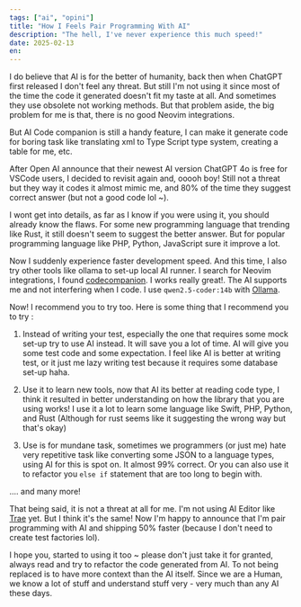 ```yaml
---
tags: ["ai", "opini"]
title: "How I Feels Pair Programming With AI"
description: "The hell, I've never experience this much speed!"
date: 2025-02-13
en:
---
```


I do believe that AI is for the better of humanity, back then when ChatGPT first released I don't feel any threat. But still I'm not using it since most of the time the code it generated doesn't fit my taste at all. And sometimes they use obsolete not working methods. But that problem aside, the big problem for me is that, there is no good Neovim integrations.

But AI Code companion is still a handy feature, I can make it generate code for boring task like translating xml to Type Script type system, creating a table for me, etc.

After Open AI announce that their newest AI version ChatGPT 4o is free for VSCode users, I decided to revisit again and, ooooh boy! Still not a threat but they way it codes it almost mimic me, and 80% of the time they suggest correct answer (but not a good code lol ~).

I wont get into details, as far as I know if you were using it, you should already know the flaws. For some new programming language that trending like Rust, it still doesn't seem to suggest the better answer. But for popular programming language like PHP, Python, JavaScript sure it improve a lot.

Now I suddenly experience faster development speed. And this time, I also try other tools like ollama to set-up local AI runner. I search for Neovim integrations, I found [codecompanion](https://codecompanion.olimorris.dev/). I works really great!. The AI supports me and not interfering when I code. I use `qwen2.5-coder:14b` with [Ollama](https://ollama.com/library?sort=popular).

Now! I recommend you to try too. Here is some thing that I recommend you to try :

1. Instead of writing your test, especially the one that requires some mock set-up try to use AI instead. It will save you a lot of time. AI will give you some test code and some expectation. I feel like AI is better at writing test, or it just me lazy writing test because it requires some database set-up haha.

2. Use it to learn new tools, now that AI its better at reading code type, I think it resulted in better understanding on how the library that you are using works! I use it a lot to learn some language like Swift, PHP, Python, and Rust (Although for rust seems like it suggesting the wrong way but that's okay)

3. Use is for mundane task, sometimes we programmers (or just me) hate very repetitive task like converting some JSON to a language types, using AI for this is spot on. It almost 99% correct. Or you can also use it to refactor you `else if` statement that are too long to begin with.

.... and many more!

That being said, it is not a threat at all for me. I'm not using AI Editor like [Trae](https://www.trae.ai/) yet. But I think it's the same! Now I'm happy to announce that I'm pair programming with AI and shipping 50% faster (because I don't need to create test factories lol).

I hope you, started to using it too ~ please don't just take it for granted, always read and try to refactor the code generated from AI. To not being replaced is to have more context than the AI itself. Since we are a Human, we know a lot of stuff and understand stuff very - very much than any AI these days.
